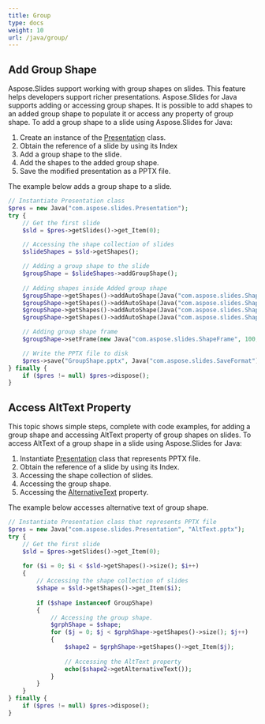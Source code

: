 ```yaml
---
title: Group
type: docs
weight: 10
url: /java/group/
---
```


## **Add Group Shape**
Aspose.Slides support working with group shapes on slides. This feature helps developers support richer presentations. Aspose.Slides for Java supports adding or accessing group shapes. It is possible to add shapes to an added group shape to populate it or access any property of group shape. To add a group shape to a slide using Aspose.Slides for Java:

1. Create an instance of the [Presentation](https://apireference.aspose.com/slides/java/com.aspose.slides/Presentation) class.
1. Obtain the reference of a slide by using its Index
1. Add a group shape to the slide.
1. Add the shapes to the added group shape.
1. Save the modified presentation as a PPTX file.

The example below adds a group shape to a slide.

```php
// Instantiate Presentation class
$pres = new Java("com.aspose.slides.Presentation");
try {
    // Get the first slide
    $sld = $pres->getSlides()->get_Item(0);

    // Accessing the shape collection of slides
    $slideShapes = $sld->getShapes();

    // Adding a group shape to the slide
    $groupShape = $slideShapes->addGroupShape();
    
    // Adding shapes inside Added group shape
    $groupShape->getShapes()->addAutoShape(Java("com.aspose.slides.ShapeType")->Rectangle, 300, 100, 100, 100);
    $groupShape->getShapes()->addAutoShape(Java("com.aspose.slides.ShapeType")->Rectangle, 500, 100, 100, 100);
    $groupShape->getShapes()->addAutoShape(Java("com.aspose.slides.ShapeType")->Rectangle, 300, 300, 100, 100);
    $groupShape->getShapes()->addAutoShape(Java("com.aspose.slides.ShapeType")->Rectangle, 500, 300, 100, 100);

    // Adding group shape frame
    $groupShape->setFrame(new Java("com.aspose.slides.ShapeFrame", 100, 300, 500, 40, Java("com.aspose.slides.NullableBool")->False, Java("com.aspose.slides.NullableBool")->False, 0));

    // Write the PPTX file to disk
    $pres->save("GroupShape.pptx", Java("com.aspose.slides.SaveFormat")->Pptx);
} finally {
    if ($pres != null) $pres->dispose();
}
```

## **Access AltText Property**
This topic shows simple steps, complete with code examples, for adding a group shape and accessing AltText property of group shapes on slides. To access AltText of a group shape in a slide using Aspose.Slides for Java:

1. Instantiate [Presentation](https://apireference.aspose.com/slides/java/com.aspose.slides/Presentation) class that represents PPTX file.
1. Obtain the reference of a slide by using its Index.
1. Accessing the shape collection of slides.
1. Accessing the group shape.
1. Accessing the [AlternativeText](https://apireference.aspose.com/slides/java/com.aspose.slides/IShape#getAlternativeText--) property.

The example below accesses alternative text of group shape.

```php
// Instantiate Presentation class that represents PPTX file
$pres = new Java("com.aspose.slides.Presentation", "AltText.pptx");
try {
    // Get the first slide
    $sld = $pres->getSlides()->get_Item(0);
    
    for ($i = 0; $i < $sld->getShapes()->size(); $i++)
    {
        // Accessing the shape collection of slides
        $shape = $sld->getShapes()->get_Item($i);
    
        if ($shape instanceof GroupShape)
        {
            // Accessing the group shape.
            $grphShape = $shape;
            for ($j = 0; $j < $grphShape->getShapes()->size(); $j++)
            {
                $shape2 = $grphShape->getShapes()->get_Item($j);
                
                // Accessing the AltText property
                echo($shape2->getAlternativeText());
            }
        }
    }
} finally {
    if ($pres != null) $pres->dispose();
}
```